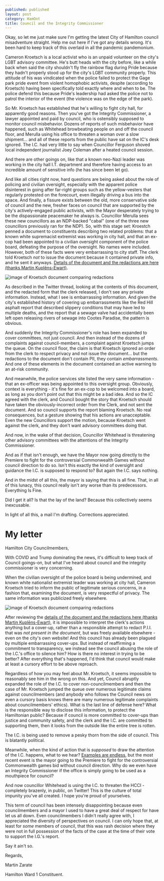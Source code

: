 ```yaml
---
published: published
layout: post
category: HamOnt
title: Council and the Integrity Commissioner
---
```


Okay, so let me just make sure I'm getting the latest City of Hamilton council
misadventure straight.  Help me out here if I've got any details wrong.  It's
been hard to keep track of this overlaid in all the pandemic pandemonium.

Cameron Kroetsch is a local activist who is an unpaid volunteer on the city's
LGBT advisory committee.  He's butt heads with the city before, like a while
back when said the city shouldn't fly the rainbow flag during Pride because they
hadn't properly stood up for the city's LGBT community properly. This attitude
of his was vindicated when the police failed to protect the Gage park pride
event from violent homophobic activists, despite (according to Kroetsch) having
been specifically told exactly where and when to be.  The police defend this
because Pride's leadership had asked the police not to patrol the interior of
the event (the violence was on the edge of the park).

<!--excerpt-->

So Mr. Kroetsch has established that he's willing to fight city hall, for
apparently good reasons. Then you've got the Integrity Commissioner, a lawyer
appointed and paid by council, who is ostensibly supposed to monitor council
misbehavior.  Dozens of reports of such misbehavior have happened, such as
Whitehead browbeating people on and off the council floor, and Merulla using his
office to threaten a woman over a slow shipment... and all of these reports from
the public have sat on the IC's desk ignored.  The I.C. had very little to say
when Councillor Ferguson shoved local independent journalist Joey Coleman after
a heated council session.

And there are other goings on, like that a known neo-Nazi leader was working in
the city hall I.T. department and therefore having access to an incredible
amount of sensitive info (he has since been let go).

And like all cities right now, hard questions are being asked about the role of
policing and civilian oversight, especially with the apparent police disinterest
in going after far-right groups such as the yellow-vesters that regularly
protested on the forecourt, even illegally driving a bus into the space. And
finally, a fissure exists between the old, more conservative side of council and
the new, fresher faces on council that are supported by the city's
actively-engaged public activists, with the Mayor desperately trying to be the
dispassionate peacemaker he always is.  Councillor Merulla sees these new
councillors as an NDP-backed "cabal" (one of the three new councillors
previously ran for the NDP). So, with this stage set: Kroestch penned a document
to constituents describing two related problems: that a known white supremacist
extremist was working in city hall, and that an ex-cop had been appointed to a
civilian oversight component of the police board, defeating the purpose of the
oversight.  No names were included.  However, both of these facts were very
embarrassing to city staff.  The clerk told Kroetsch *not* to issue the document
because it contained private info, and he sent it anyways. [Details of the
document and the redactions are here (thanks Martin
Kuplēns-Ewart)](https://twitter.com/mkuplens/status/1311673941790949378).

![image of Kroetsch document comparing redactions](/images/2020-10-10-integrity-commissioner/Kroetsch-document-censored-and-original.jpg)

As described in the Twitter thread, looking at the contents of this document, and
the redacted form that the clerk released, I don't see any private information.
Instead, what I see is embarrassing information.  And given the city's
established history of covering up embarrassments like the Red Hill asphalt
report that described slippery conditions that may have led to multiple deaths,
and the report that a sewage valve had accidentally been left open releasing
rivers of sewage into Cootes Paradise, the pattern is obvious.

And suddenly the Integrity Commissioner's role has been expanded to cover
committees, not just council.  And then instead of the dozens of complaints
against council-members, a complaint against Kroetsch jumps the queue.  On the
council floor, the claim is that Kroetsch ignored an order from the clerk to
respect privacy and not issue the document... but the redactions to the document
don't contain PII, they contain *embarrassments*.  And one of these elements in
the document contained an active warning to an at-risk community.

And meanwhile, the police services site listed the very same information - that
an ex-officer was being appointed to this oversight group.  Obviously, context
is everything - it's fine for an ex-cop to be welcomed into a board, as long as
you don't point out that this might be a bad idea. And so the IC agreed with the
clerk, and Council bought the story that Kroetsch should have taken the
obviously-incorrect order from the Clerk, and not sent the document.  And so
council supports the report blaming Kroetsch.  No real consequences, but a
gesture showing that his actions are unacceptable.  Even the new Councillors
support the motion, because Kroetsch went against the clerk, and they don't want
advisory committees doing that.

And now, in the wake of that decision, Councillor Whitehead is threatening other
advisory committees with the attentions of the Integrity Commissioner.

And as if that isn't enough, we have the Mayor now going directly to the
Premiere to fight for the controversial Commonwealth Games without council
direction to do so.  Isn't this exactly the kind of oversight and guidance the
I.C. is supposed to respond to?  But again the I.C. says nothing.

And in the midst of all this, the mayor is saying that this is all fine.  That,
in all of this lunacy, this council really isn't any worse than its
predecessors.  Everything Is Fine.

Did I get it all?  Is that the lay of the land? Because this collectively seems
inexcusable.

In light of all this, a mail I'm drafting.  Corrections appreciated.

# My letter

Hamilton City Councilmembers,

With COVID and Trump dominating the news, it's difficult to keep track of
Council goings-on, but what I've heard about council and the integrity
commissioner is very concerning.

When the civilian oversight of the police board is being undermined, and known
white nationalist extremist leader was working at city hall, Cameron Kroetsch
tried to inform the public of legitimate serious concerns, in a fashion that,
examining the document, is very respectful of privacy.  The same information was
publicized freely elsewhere.

![image of Kroetsch document comparing redactions](/images/2020-10-10-integrity-commissioner/Kroetsch-document-censored-and-original.jpg)

After reviewing the [details of the document and the redactions here (thanks
Martin Kuplēns-Ewart)](https://twitter.com/mkuplens/status/1311673941790949378),
it is impossible to interpret the clerk's actions anything but a cover-up,
rather than a responsible attempt to redact P.I.I. that was *not present in the
document*, but was freely available elsewhere - even on the city's own website!
And this council has already been plagued by multiple embarrassing cover-ups.
But instead of reaffirming a commitment to transparency, we instead see the
council abusing the role of the I.C.'s office to silence him?  How is there no
interest in trying to be better?  After everything that's happened, I'd think
that council would make at least a cursory effort to be above reproach.

Regardless of how you may feel about Mr. Kroetsch, it seems impossible to
reasonably see him in the wrong on this.  And yet, Council abruptly expanded the
role of the I.C. to cover non-councilmembers and then the case of Mr. Kroetsch
jumped the queue over numerous legitimate claims against councilmembers (and
anybody who follows the Council news on even a cursory basis knows there are
many numerous legitimate complaints about councilmembers' ethics).  What is the
last line of defense here?  What is the responsible way to disclose this
information, to protect the Hamiltonian public?  Because if council is more
committed to cover-ups than justice and community safety, and the clerk and the
I.C. are committed to supporting them, then it looks from the outside like the
entire tree is rotten.

The I.C. is being used to remove a pesky thorn from the side of
council. This is blatantly political.

Meanwhile, when the kind of action that is *supposed* to draw the attention of
the I.C. happens, what to we hear?  [Examples are
endless](https://www.chch.com/a-kitchener-business-has-filed-a-complaint-against-hamilton-councillor-sam-merulla/),
but the most recent event is the mayor going to the Premiere to fight for the
controversial Commonwealth games bid without council direction.  Why do we even
have an Integrity Commissioner if the office is simply going to be used as a
mouthpiece for council?

And now councillor Whitehead is using the I.C. to threaten the HCCI - completely
brazenly, in public, on Twitter!  This is the culture of total impunity you've
all created.  I hope you're proud of yourselves.

This term of council has been intensely disappointing because even
councilmembers and a mayor I used to have a great deal of respect for have let
us all down.  Even councilmembers I didn't really agree with, I appreciated the
diversity of perspectives on council.  I can only hope that, at least for *some*
members of council, that this was rash decision where they were not in full
possession of the facts of the case at the time of their vote to support the
I.G.'s report.

Say it ain't so.

Regards,

Martin Zarate

Hamilton Ward 1 Constituent.